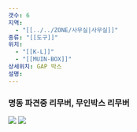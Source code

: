 ```yaml
---
갯수: 6
지역:
  - "[[../../ZONE/사무실|사무실]]"
종류: "[[도구]]"
위치:
  - "[[K-L]]"
  - "[[MUIN-BOX]]"
상세위치: GAP 박스
설명:
---
```


### 명동 파견중 리무버, 무인박스 리무버

![](http://192.168.50.22/devices/240817_IMG_0107.jpg)
![](http://192.168.50.22/devices/240821_IMG_0021.jpg)